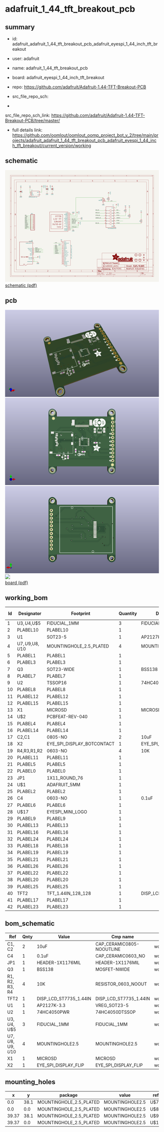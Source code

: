 # adafruit_1_44_tft_breakout_pcb
 
## summary 
* id: adafruit_adafruit_1_44_tft_breakout_pcb_adafruit_eyespi_1_44_inch_tft_breakout
* user: adafruit
* name: adafruit_1_44_tft_breakout_pcb
* board: adafruit_eyespi_1_44_inch_tft_breakout
* repo: https://github.com/adafruit/Adafruit-1.44-TFT-Breakout-PCB



* src_file_repo_sch: 
*
 src_file_repo_sch_link: https://github.com/adafruit/Adafruit-1.44-TFT-Breakout-PCB/tree/master/
* full details link: https://github.com/oomlout/oomlout_oomp_project_bot_v_2/tree/main/projects/adafruit_adafruit_1_44_tft_breakout_pcb_adafruit_eyespi_1_44_inch_tft_breakout/current_version/working  

## schematic  
![](working_schematic_600.png)  
[schematic (pdf)](working_schematic.pdf)  

## pcb  
![](working_3d_600.png) 
![](working_3d_front_600.png)  
![](working_3d_back_600.png)  
![](working_600.png)  
[board (pdf)](working.pdf)  

## working_bom
| Id | Designator | Footprint | Quantity | Designation | Supplier and ref |  | None | 
| --- | --- | --- | --- | --- | --- | --- | --- | 
| 1 | U$3,U$4,U$5 | FIDUCIAL_1MM | 3 | FIDUCIAL_1MM |  |  | [''] | 
| 2 | PLABEL10 | PLABEL10 | 1 |  |  |  | [''] | 
| 3 | U1 | SOT23-5 | 1 | AP2127K-3.3 |  |  | [''] | 
| 4 | U$7,U$9,U$8,U$10 | MOUNTINGHOLE_2.5_PLATED | 4 | MOUNTINGHOLE2.5 |  |  | [''] | 
| 5 | PLABEL1 | PLABEL1 | 1 |  |  |  | [''] | 
| 6 | PLABEL3 | PLABEL3 | 1 |  |  |  | [''] | 
| 7 | Q3 | SOT23-WIDE | 1 | BSS138 |  |  | [''] | 
| 8 | PLABEL7 | PLABEL7 | 1 |  |  |  | [''] | 
| 9 | U2 | TSSOP16 | 1 | 74HC4050PWR |  |  | [''] | 
| 10 | PLABEL8 | PLABEL8 | 1 |  |  |  | [''] | 
| 11 | PLABEL12 | PLABEL12 | 1 |  |  |  | [''] | 
| 12 | PLABEL15 | PLABEL15 | 1 |  |  |  | [''] | 
| 13 | X1 | MICROSD | 1 | MICROSD |  |  | [''] | 
| 14 | U$2 | PCBFEAT-REV-040 | 1 |  |  |  | [''] | 
| 15 | PLABEL4 | PLABEL4 | 1 |  |  |  | [''] | 
| 16 | PLABEL14 | PLABEL14 | 1 |  |  |  | [''] | 
| 17 | C2,C1 | 0805-NO | 2 | 10uF |  |  | [''] | 
| 18 | X2 | EYE_SPI_DISPLAY_BOTCONTACT | 1 | EYE_SPI_DISPLAY_FLIP |  |  | [''] | 
| 19 | R4,R3,R1,R2 | 0603-NO | 4 | 10K |  |  | [''] | 
| 20 | PLABEL11 | PLABEL11 | 1 |  |  |  | [''] | 
| 21 | PLABEL5 | PLABEL5 | 1 |  |  |  | [''] | 
| 22 | PLABEL0 | PLABEL0 | 1 |  |  |  | [''] | 
| 23 | JP1 | 1X11_ROUND_76 | 1 |  |  |  | [''] | 
| 24 | U$1 | ADAFRUIT_5MM | 1 |  |  |  | [''] | 
| 25 | PLABEL2 | PLABEL2 | 1 |  |  |  | [''] | 
| 26 | C4 | 0603-NO | 1 | 0.1uF |  |  | [''] | 
| 27 | PLABEL6 | PLABEL6 | 1 |  |  |  | [''] | 
| 28 | U$17 | EYESPI_MINI_LOGO | 1 |  |  |  | [''] | 
| 29 | PLABEL9 | PLABEL9 | 1 |  |  |  | [''] | 
| 30 | PLABEL13 | PLABEL13 | 1 |  |  |  | [''] | 
| 31 | PLABEL16 | PLABEL16 | 1 |  |  |  | [''] | 
| 32 | PLABEL24 | PLABEL24 | 1 |  |  |  | [''] | 
| 33 | PLABEL18 | PLABEL18 | 1 |  |  |  | [''] | 
| 34 | PLABEL19 | PLABEL19 | 1 |  |  |  | [''] | 
| 35 | PLABEL21 | PLABEL21 | 1 |  |  |  | [''] | 
| 36 | PLABEL26 | PLABEL26 | 1 |  |  |  | [''] | 
| 37 | PLABEL22 | PLABEL22 | 1 |  |  |  | [''] | 
| 38 | PLABEL20 | PLABEL20 | 1 |  |  |  | [''] | 
| 39 | PLABEL25 | PLABEL25 | 1 |  |  |  | [''] | 
| 40 | TFT2 | TFT_1.44IN_128_128 | 1 | DISP_LCD_ST7735_1.44IN |  |  | [''] | 
| 41 | PLABEL17 | PLABEL17 | 1 |  |  |  | [''] | 
| 42 | PLABEL23 | PLABEL23 | 1 |  |  |  | [''] | 


## bom_schematic
| Ref | Qnty | Value | Cmp name | Footprint | Description | Vendor | DNP | 
| --- | --- | --- | --- | --- | --- | --- | --- | 
| C1, C2 | 2 | 10uF | CAP_CERAMIC0805-NOOUTLINE | working:0805-NO |  |  |  | 
| C4 | 1 | 0.1uF | CAP_CERAMIC0603_NO | working:0603-NO |  |  |  | 
| JP1 | 1 | HEADER-1X1176MIL | HEADER-1X1176MIL | working:1X11_ROUND_76 |  |  |  | 
| Q3 | 1 | BSS138 | MOSFET-NWIDE | working:SOT23-WIDE |  |  |  | 
| R1, R2, R3, R4 | 4 | 10K | RESISTOR_0603_NOOUT | working:0603-NO |  |  |  | 
| TFT2 | 1 | DISP_LCD_ST7735_1.44IN | DISP_LCD_ST7735_1.44IN | working:TFT_1.44IN_128_128 |  |  |  | 
| U1 | 1 | AP2127K-3.3 | VREG_SOT23-5 | working:SOT23-5 |  |  |  | 
| U2 | 1 | 74HC4050PWR | 74HC4050DTSSOP | working:TSSOP16 |  |  |  | 
| U$3, U$4, U$5 | 3 | FIDUCIAL_1MM | FIDUCIAL_1MM | working:FIDUCIAL_1MM |  |  |  | 
| U$7, U$8, U$9, U$10 | 4 | MOUNTINGHOLE2.5 | MOUNTINGHOLE2.5 | working:MOUNTINGHOLE_2.5_PLATED |  |  |  | 
| X1 | 1 | MICROSD | MICROSD | working:MICROSD |  |  |  | 
| X2 | 1 | EYE_SPI_DISPLAY_FLIP | EYE_SPI_DISPLAY_FLIP | working:EYE_SPI_DISPLAY_BOTCONTACT |  |  |  | 


## mounting_holes
| x | y | package | value | ref | size | 
| --- | --- | --- | --- | --- | --- | 
| 0.0 | 38.1 | MOUNTINGHOLE_2.5_PLATED | MOUNTINGHOLE2.5 | U$7 | m3 | 
| 0.0 | 0.0 | MOUNTINGHOLE_2.5_PLATED | MOUNTINGHOLE2.5 | U$8 | m3 | 
| 39.37 | 38.1 | MOUNTINGHOLE_2.5_PLATED | MOUNTINGHOLE2.5 | U$9 | m3 | 
| 39.37 | 0.0 | MOUNTINGHOLE_2.5_PLATED | MOUNTINGHOLE2.5 | U$10 | m3 | 


